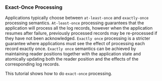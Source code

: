### Exact-Once Processing

Applications typically choose between `at-least-once` and `exactly-once` processing semantics.
`At-least-once` processing guarantees that the application will process all the log records,
however when the application resumes after failure, previously processed records may be re-processed
if they have not been acknowledged. `Exactly once` processing is a stricter guarantee where applications
must see the effect of processing each record exactly once. `Exactly once` semantics can be achieved
by maintaining reader positions together with the application state and atomically updating both the
reader position and the effects of the corresponding log records. 

This tutorial shows how to do `exact-once` processing.
